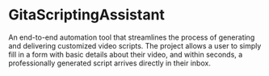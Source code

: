 # GitaScriptingAssistant
An end-to-end automation tool that streamlines the process of generating and delivering customized video scripts. The project allows a user to simply fill in a form with basic details about their video, and within seconds, a professionally generated script arrives directly in their inbox.
